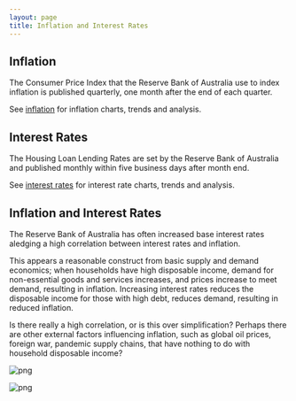 ```yaml
---
layout: page
title: Inflation and Interest Rates
---
```


## Inflation

The Consumer Price Index that the Reserve Bank of Australia use to index inflation is published quarterly, one month after the end of each quarter.

See [inflation](inflation.ipynb) for inflation charts, trends and analysis.

## Interest Rates

The Housing Loan Lending Rates are set by the Reserve Bank of Australia and published monthly within five business days after month end.

See [interest rates](interest-rates.ipynb) for interest rate charts, trends and analysis.

## Inflation and Interest Rates

The Reserve Bank of Australia has often increased base interest rates aledging a high correlation between interest rates and inflation.

This appears a reasonable construct from basic supply and demand economics; when households have high disposable income, demand for non-essential goods and services increases, and prices increase to meet demand, resulting in inflation. Increasing interest rates reduces the disposable income for those with high debt, reduces demand, resulting in reduced inflation.

Is there really a high correlation, or is this over simplification? Perhaps there are other external factors influencing inflation, such as global oil prices, foreign war, pandemic supply chains, that have nothing to do with household disposable income?


    
![png](images/inflation-and-interest-rates_8_0.png)
    



    
![png](images/inflation-and-interest-rates_10_0.png)
    

